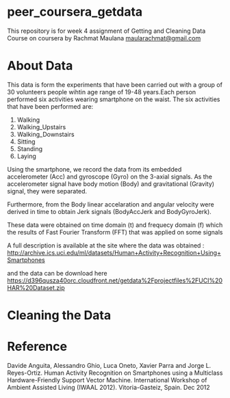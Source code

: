 # peer_coursera_getdata
This repository is for week 4 assignment of Getting and Cleaning Data Course on coursera
by Rachmat Maulana
maularachmat@gmail.com

# About Data
This data is form the experiments that have been carried out with a group of 30 volunteers people wihtin age range of 19-48 years.Each person performed six activities wearing smartphone on the waist. 
The six activities that have been performed are:
1. Walking
2. Walking_Upstairs
3. Walking_Downstairs
6. Sitting
7. Standing
8. Laying

Using the smartphone, we record the data from its embedded accelerometer (Acc) and gyroscope (Gyro) on the 3-axial signals. As the accelerometer signal have body motion (Body) and gravitational (Gravity) signal, they were separated.

Furthermore, from the Body linear accelaration and angular velocity were derived in time to obtain Jerk signals (BodyAccJerk and BodyGyroJerk).

These data were obtained on time domain (t) and frequecy domain (f) which the results of Fast Fourier Transform (FFT) that was applied on some signals

A full description is available at the site where the data was obtained :
http://archive.ics.uci.edu/ml/datasets/Human+Activity+Recognition+Using+Smartphones

and the data can be download here
https://d396qusza40orc.cloudfront.net/getdata%2Fprojectfiles%2FUCI%20HAR%20Dataset.zip

# Cleaning the Data

# Reference
Davide Anguita, Alessandro Ghio, Luca Oneto, Xavier Parra and Jorge L. Reyes-Ortiz. Human Activity Recognition on Smartphones using a Multiclass Hardware-Friendly Support Vector Machine. International Workshop of Ambient Assisted Living (IWAAL 2012). Vitoria-Gasteiz, Spain. Dec 2012

